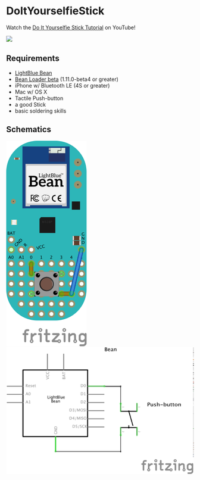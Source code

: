 # DoItYourselfieStick

Watch the [Do It Yourselfie Stick Tutorial](https://youtu.be/yzg0KlxHhAU) on YouTube!

[![](https://c2.staticflickr.com/2/1694/26150297983_ed1afb59c1_o_d.png)](https://www.youtube.com/embed/yzg0KlxHhAU)

## Requirements

- [LightBlue Bean](https://punchthrough.com/bean)
- [Bean Loader beta](https://punchthrough.atlassian.net/wiki/display/PREL/Beta+Releases) (1.11.0-beta4 or greater)
- iPhone w/ Bluetooth LE (4S or greater)
- Mac w/ OS X
- Tactile Push-button
- a good Stick
- basic soldering skills

## Schematics
![](schematic_bb.png?raw=true)
![](schematic_schem.png?raw=true)
